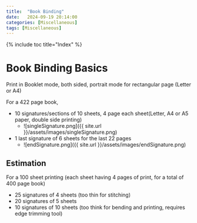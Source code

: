 ```yaml
---
title:  "Book Binding"
date:   2024-09-19 20:14:00
categories: [Miscellaneous] 
tags: [Miscellaneous]
---
```

{% include toc title="Index" %}

# Book Binding Basics

Print in Booklet mode, both sided, portrait mode for rectangular page (Letter or
A4)

For a 422 page book,

- 10 signatures/sections of 10 sheets, 4 page each sheet(Letter, A4 or A5 paper,
  double side printing)
    - ![singleSignature.png]({{ site.url }}/assets/images/singleSignature.png)
- 1 last signature of 6 sheets for the last 22 pages
    - ![endSignature.png]({{ site.url }}/assets/images/endSignature.png)

## Estimation

For a 100 sheet printing (each sheet having 4 pages of print, for a total of 400
page book)

- 25 signatures of 4 sheets (too thin for stitching)
- 20 signatures of 5 sheets
- 10 signatures of 10 sheets (too think for bending and printing, requires edge
  trimming tool)


